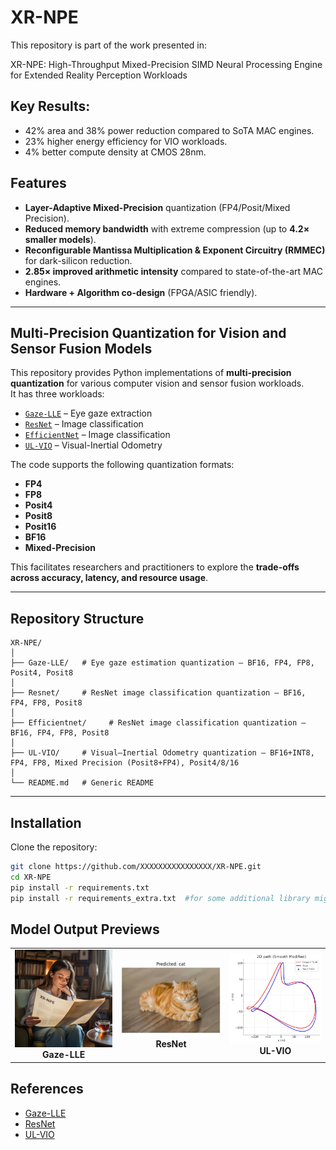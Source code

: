 # XR-NPE
This repository is part of the work presented in:

XR-NPE: High-Throughput Mixed-Precision SIMD Neural Processing Engine for Extended Reality Perception Workloads

## Key Results:
- 42% area and 38% power reduction compared to SoTA MAC engines.
- 23% higher energy efficiency for VIO workloads.
- 4% better compute density at CMOS 28nm.
## Features  
- **Layer-Adaptive Mixed-Precision** quantization (FP4/Posit/Mixed Precision).  
- **Reduced memory bandwidth** with extreme compression (up to **4.2× smaller models**).  
- **Reconfigurable Mantissa Multiplication & Exponent Circuitry (RMMEC)** for dark-silicon reduction.  
- **2.85× improved arithmetic intensity** compared to state-of-the-art MAC engines.  
- **Hardware + Algorithm co-design** (FPGA/ASIC friendly).  

---
## Multi-Precision Quantization for Vision and Sensor Fusion Models

This repository provides Python implementations of **multi-precision quantization** for various computer vision and sensor fusion workloads.  
It has three workloads:  
- [`Gaze-LLE`](./Gaze-LLE/README.md) – Eye gaze extraction
- [`ResNet`](./Resnet/README.md) – Image classification
- [`EfficientNet`](./EfficientNet/README.md) – Image classification 
- [`UL-VIO`](./UL-VIO/README.md) – Visual-Inertial Odometry 

The code supports the following quantization formats:
- **FP4**  
- **FP8**  
- **Posit4**   
- **Posit8**
- **Posit16**  
- **BF16**
- **Mixed-Precision**

This  facilitates  researchers and practitioners to explore the **trade-offs across accuracy, latency, and resource usage**.

---

## Repository Structure
```text
XR-NPE/
│
├── Gaze-LLE/   # Eye gaze estimation quantization — BF16, FP4, FP8, Posit4, Posit8
│
├── Resnet/     # ResNet image classification quantization — BF16, FP4, FP8, Posit8
│
├── Efficientnet/     # ResNet image classification quantization — BF16, FP4, FP8, Posit8
│
├── UL-VIO/     # Visual–Inertial Odometry quantization — BF16+INT8, FP4, FP8, Mixed Precision (Posit8+FP4), Posit4/8/16
│
└── README.md   # Generic README
```
---

## Installation

Clone the repository:
```bash
git clone https://github.com/XXXXXXXXXXXXXXXX/XR-NPE.git
cd XR-NPE
pip install -r requirements.txt
pip install -r requirements_extra.txt  #for some additional library might be used
```
## Model Output Previews
<table>
<tr>
<td align="center"><img src="images/fp32.png" width="300"/><br><b>Gaze-LLE</b></td>
<td align="center"><img src="images/resnet18_resize.jpg" width="300"/><br><b>ResNet</b></td>
<td align="center"><img src="images/Mixedaccuracy.jpg" width="300"/><br><b>UL-VIO</b></td>
</tr>
</table>

## References
- [Gaze-LLE](https://github.com/fkryan/gazelle)
- [ResNet](https://github.com/JayPatwardhan/ResNet-PyTorch)
- [UL-VIO](https://github.com/jp4327/ulvio)
